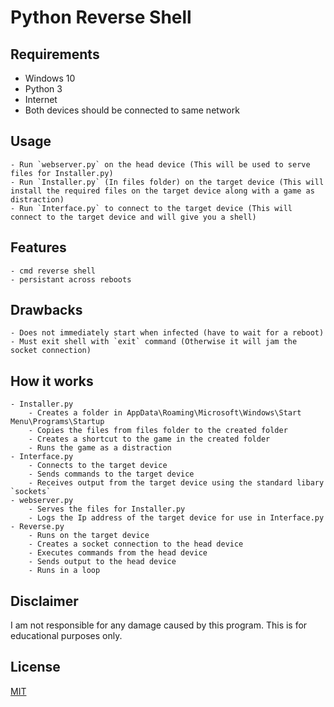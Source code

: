 # Python Reverse Shell

## Requirements

- Windows 10
- Python 3
- Internet
- Both devices should be connected to same network

## Usage

    - Run `webserver.py` on the head device (This will be used to serve files for Installer.py)
    - Run `Installer.py` (In files folder) on the target device (This will install the required files on the target device along with a game as distraction)
    - Run `Interface.py` to connect to the target device (This will connect to the target device and will give you a shell)

## Features

    - cmd reverse shell
    - persistant across reboots

## Drawbacks

    - Does not immediately start when infected (have to wait for a reboot)
    - Must exit shell with `exit` command (Otherwise it will jam the socket connection)

## How it works

    - Installer.py
        - Creates a folder in AppData\Roaming\Microsoft\Windows\Start Menu\Programs\Startup
        - Copies the files from files folder to the created folder
        - Creates a shortcut to the game in the created folder
        - Runs the game as a distraction
    - Interface.py
        - Connects to the target device
        - Sends commands to the target device
        - Receives output from the target device using the standard libary `sockets`
    - webserver.py
        - Serves the files for Installer.py
        - Logs the Ip address of the target device for use in Interface.py
    - Reverse.py
        - Runs on the target device
        - Creates a socket connection to the head device
        - Executes commands from the head device
        - Sends output to the head device
        - Runs in a loop

## Disclaimer
I am not responsible for any damage caused by this program. This is for educational purposes only.

## License
[MIT](https://choosealicense.com/licenses/mit/)
